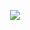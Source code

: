 <p align='center'>
<a href="https://www.youtube.com/watch?v=dQw4w9WgXcQ"><img style="max-width: 100%; height: auto;" src="https://github.com/blinkchan/blinkchan/blob/master/rickroll.gif"></a>
</p>
